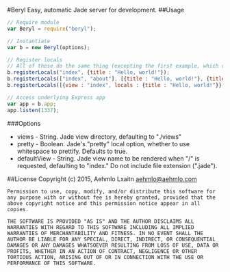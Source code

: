 #Beryl
Easy, automatic Jade server for development.
##Usage
```javascript
// Require module
var Beryl = require("beryl");

// Instantiate
var b = new Beryl(options);

// Register locals
// All of these do the same thing (excepting the first example, which only registers locals for the "index" view). Use whichever is most convenient.
b.registerLocals("index", {title : "Hello, world!"});
b.registerLocals(["index", "about"], [{title : "Hello, world!"}, {title : "It works!"}]);
b.registerLocals([{view : "index", locals : {title : "Hello, world!"}}, view : "about", locals : {title : "It works!"}}]);

// Access underlying Express app
var app = b.app;
app.listen(1337);
```
###Options
* views - String. Jade view directory, defaulting to "./views"
* pretty - Boolean. Jade's "pretty" local option, whether to use whitespace to prettify. Defaults to true.
* defaultView - String. Jade view name to be rendered when "/" is requested, defaulting to "index." Do not include file extension (".jade").

##License
    Copyright (c) 2015, Aehmlo Lxaitn <aehmlo@aehmlo.com>
    
    Permission to use, copy, modify, and/or distribute this software for any purpose with or without fee is hereby granted, provided that the above copyright notice and this permission notice appear in all copies.
    
    THE SOFTWARE IS PROVIDED "AS IS" AND THE AUTHOR DISCLAIMS ALL WARRANTIES WITH REGARD TO THIS SOFTWARE INCLUDING ALL IMPLIED WARRANTIES OF MERCHANTABILITY AND FITNESS. IN NO EVENT SHALL THE AUTHOR BE LIABLE FOR ANY SPECIAL, DIRECT, INDIRECT, OR CONSEQUENTIAL DAMAGES OR ANY DAMAGES WHATSOEVER RESULTING FROM LOSS OF USE, DATA OR PROFITS, WHETHER IN AN ACTION OF CONTRACT, NEGLIGENCE OR OTHER TORTIOUS ACTION, ARISING OUT OF OR IN CONNECTION WITH THE USE OR PERFORMANCE OF THIS SOFTWARE.